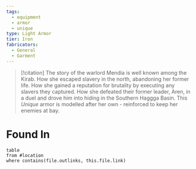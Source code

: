 ```yaml
---
tags:
  - equipment
  - armor
  - unique
type: Light Armor
tier: Iron
fabricators:
  - General
  - Garment
---
```

> [!citation]
> The story of the warlord Mendia is well known among the Kirab. How she escaped slavery in the north, abandoning her former life. How she gained a reputation for brutality by executing any slavers they captured. How she defeated their former leader, Aren, in a duel and drove him into hiding in the Southern Haggga Basin. This *Unique* armor is modelled after her own - reinforced to keep her enemies at bay.

# Found In
```dataview
table
from #location 
where contains(file.outlinks, this.file.link)
```
